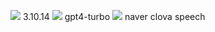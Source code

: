 <img src="https://img.shields.io/badge/python-3776AB?style=flat-square&logo=python&logoColor=white"/> 3.10.14
<img src="https://img.shields.io/badge/openai-412991?style=flat-square&logo=openai&logoColor=white"/> gpt4-turbo
<img src="https://img.shields.io/badge/naver-03C75A?style=flat-square&logo=naver&logoColor=white"/> naver clova speech



